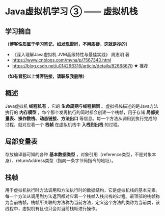 # Java虚拟机学习 ③ —— 虚拟机栈

## 学习摘自

**（博客性质属于学习笔记，如发现雷同，不用质疑，这就是抄的）**

* 《深入理解Java虚拟机  JVM高级特性与最佳实践》  周志明 著
* https://www.cnblogs.com/myna/p/7567340.html
* https://blog.csdn.net/u014296316/article/details/82668670  ★ 推荐

**（如有冒犯以上博客链接，请联系我删除）**



## 概述

Java虚拟机 **线程私有** ，它的 **生命周期与线程相同** 。虚拟机栈描述的是Java方法执行的 **内存模型** ，每个那个发再执行的同时都会创建一个栈帧，用于存储 **局部变量表、操作数栈、动态链接、方法出口** 等信息。每一个方法从调用到执行完成的过程，就对应着一个 **栈帧** 在虚拟机栈中 **入栈到出栈** 的过程。



## 局部变量表

存放编译器可知的各种 **基本数据类型** ，对象引用（reference类型，不是对象本身）、returnAddress类型（指向一条字节码指令的地址）。



## 栈帧

用于虚拟机执行时方法调用和方法执行时的数据结构，它是虚拟机栈的基本元素。每一个方法从调用到方法返回都对应着一个栈帧入栈出栈的过程。最顶部的栈帧称为当前栈帧，栈帧所关联的方法称为当前方法，定义这个方法的类称为当前类，该线程中，虚拟机有且也只会对当前栈帧进行操作。


































